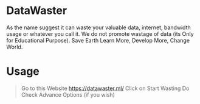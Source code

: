 # DataWaster
As the name suggest it can waste your valuable data, internet, bandwidth usage or whatever you call it.
We do not promote wastage of data (its Only for Educational Purpose).
Save Earth Learn More, Develop More, Change World.

# Usage 
> Go to this Website https://datawaster.ml/
> Click on Start Wasting 
> Do Check Advance Options (if you wish)
